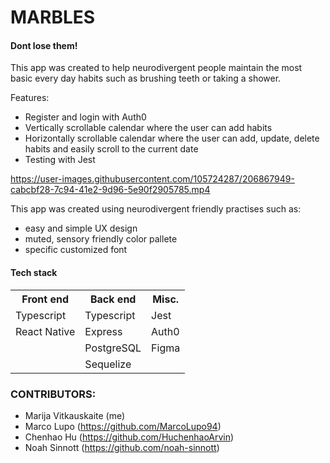 # MARBLES
#### Dont lose them!

This app was created to help neurodivergent people maintain the most basic every day habits such as brushing teeth or taking a shower. 

Features: 
- Register and login with Auth0
- Vertically scrollable calendar where the user can add habits
- Horizontally scrollable calendar where the user can add, update, delete habits and easily scroll to the current date
- Testing with Jest

https://user-images.githubusercontent.com/105724287/206867949-cabcbf28-7c94-41e2-9d96-5e90f2905785.mp4

This app was created using neurodivergent friendly practises such as:
- easy and simple UX design
- muted, sensory friendly color pallete
- specific customized font


#### Tech stack
<table>
  <tr>
    <th>Front end</th>
    <th>Back end</th>
    <th>Misc.</th>
  </tr>
  <tr> 
    <td>Typescript</td> 
    <td>Typescript</td> 
    <td>Jest</td> 
  </tr> 
  <tr> 
    <td>React Native</td> 
    <td>Express</td> 
    <td>Auth0</td> 
  </tr> 
  <tr> 
    <td></td> 
    <td>PostgreSQL</td> 
    <td>Figma</td> 
  </tr> 
  <tr> 
    <td></td> 
    <td>Sequelize</td> 
    <td></td> 
  </tr> 
</table>

### CONTRIBUTORS: 
- Marija Vitkauskaite (me)
- Marco Lupo (https://github.com/MarcoLupo94)
- Chenhao Hu (https://github.com/HuchenhaoArvin)
- Noah Sinnott (https://github.com/noah-sinnott)
